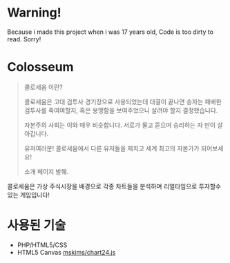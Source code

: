 # Warning!
Because i made this project when i was 17 years old, Code is too dirty to read. Sorry!

# Colosseum

> 콜로세움 이란?
> 
> 콜로세움은 고대 검투사 경기장으로 사용되었는데
> 대결이 끝나면 승자는 패배한 검투사를 죽여여할지,
> 혹은 용맹함을 보여주었으니 살려야 할지 결정했습니다.
> 
> 자본주의 사회는 이와 매우 비슷합니다. 
> 서로가 물고 뜯으며 승리하는 자 만이 살아갑니다. 
> 
> 유저여러분! 
> 콜로세움에서 다른 유저들을 제치고 세계 최고의 자본가가 되어보세요!
> 
> 소개 페이지 발췌.

콜로세움은 가상 주식시장을 배경으로 각종 차트들을 분석하며 리얼타임으로 투자할수 있는 게임입니다!

# 사용된 기술
* PHP/HTML5/CSS
* HTML5 Canvas [mskims/chart24.js](https://github.com/mskims/chart24.js)
